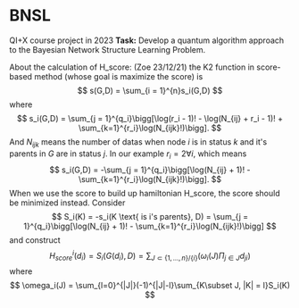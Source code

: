 # BNSL
QI+X course project in 2023
**Task:** Develop a quantum algorithm approach to the Bayesian Network Structure Learning Problem.

About the calculation of H_score: (Zoe 23/12/21)
the K2 function in score-based method (whose goal is maximize the score) is
$$
s(G,D) = \sum_{i = 1}^{n}s_i(G,D)
$$
where
$$
s_i(G,D) = \sum_{j = 1}^{q_i}\bigg[\log(r_i - 1)! - \log(N_{ij} + r_i - 1)! + \sum_{k=1}^{r_i}\log(N_{ijk}!)\bigg].
$$
And $N_{ijk}$ means the number of datas when node $i$ is in status $k$ and it's parents in $G$ are in status $j$. In our example $r_i = 2\forall i$, which means
$$
s_i(G,D) = -\sum_{j = 1}^{q_i}\bigg[\log(N_{ij} + 1)! - \sum_{k=1}^{r_i}\log(N_{ijk}!)\bigg].
$$
When we use the score to build up hamiltonian H_score, the score should be minimized instead. Consider
$$
S_i(K) = -s_i(K \text{ is i's parents}, D) = \sum_{j = 1}^{q_i}\bigg[\log(N_{ij} + 1)! - \sum_{k=1}^{r_i}\log(N_{ijk}!)\bigg]
$$
and construct
$$
H^{i}_{score}(d_i) = S_i(G(d_i), D) = \sum_{J\subset\{1,\dots,n\}/\{i\}}\big( \omega_i(J)\Pi_{j\in J}d_{ji} \big)
$$
where
$$
\omega_i(J) = \sum_{l=0}^{|J|}(-1)^{|J|-l}\sum_{K\subset J, |K| = l}S_i(K)
$$